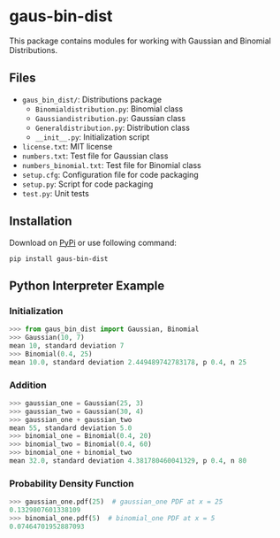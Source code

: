 # gaus-bin-dist

This package contains modules for working with Gaussian and Binomial Distributions.

## Files

* `gaus_bin_dist/`: Distributions package
  * `Binomialdistribution.py`: Binomial class
  * `Gaussiandistribution.py`: Gaussian class
  * `Generaldistribution.py`: Distribution class
  * `__init__.py`: Initialization script
* `license.txt`: MIT license
* `numbers.txt`: Test file for Gaussian class
* `numbers_binomial.txt`: Test file for Binomial class
* `setup.cfg`: Configuration file for code packaging
* `setup.py`: Script for code packaging
* `test.py`: Unit tests

## Installation

Download on [PyPi](https://pypi.org/project/gaus-bin-dist/) or use following command:

`pip install gaus-bin-dist`

## Python Interpreter Example

### Initialization
```python
>>> from gaus_bin_dist import Gaussian, Binomial
>>> Gaussian(10, 7)
mean 10, standard deviation 7
>>> Binomial(0.4, 25)
mean 10.0, standard deviation 2.449489742783178, p 0.4, n 25
```

### Addition
```python
>>> gaussian_one = Gaussian(25, 3)
>>> gaussian_two = Gaussian(30, 4)
>>> gaussian_one + gaussian_two
mean 55, standard deviation 5.0
>>> binomial_one = Binomial(0.4, 20)
>>> binomial_two = Binomial(0.4, 60)
>>> binomial_one + binomial_two
mean 32.0, standard deviation 4.381780460041329, p 0.4, n 80
```

### Probability Density Function
```python
>>> gaussian_one.pdf(25)  # gaussian_one PDF at x = 25
0.1329807601338109
>>> binomial_one.pdf(5)  # binomial_one PDF at x = 5
0.07464701952887093
```
